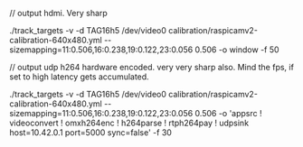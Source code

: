 // output hdmi. Very sharp

./track_targets -v -d TAG16h5 /dev/video0 calibration/raspicamv2-calibration-640x480.yml --sizemapping=11:0.506,16:0.238,19:0.122,23:0.056 0.506 -o window -f 50

// output udp h264 hardware encoded. very very sharp also. Mind the fps, if set to high latency gets accumulated.

./track_targets -v -d TAG16h5 /dev/video0 calibration/raspicamv2-calibration-640x480.yml --sizemapping=11:0.506,16:0.238,19:0.122,23:0.056 0.506 -o 'appsrc ! videoconvert ! omxh264enc ! h264parse ! rtph264pay ! udpsink host=10.42.0.1 port=5000 sync=false' -f 30
